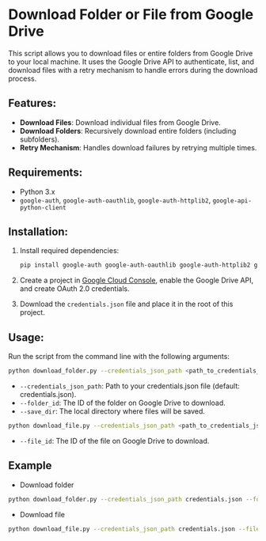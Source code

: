 # Download Folder or File from Google Drive

This script allows you to download files or entire folders from Google Drive to your local machine. It uses the Google Drive API to authenticate, list, and download files with a retry mechanism to handle errors during the download process.

## Features:
- **Download Files**: Download individual files from Google Drive.
- **Download Folders**: Recursively download entire folders (including subfolders).
- **Retry Mechanism**: Handles download failures by retrying multiple times.

## Requirements:
- Python 3.x
- `google-auth`, `google-auth-oauthlib`, `google-auth-httplib2`, `google-api-python-client`

## Installation:
1. Install required dependencies:
    ```bash
    pip install google-auth google-auth-oauthlib google-auth-httplib2 google-api-python-client
    ```

2. Create a project in [Google Cloud Console](https://console.cloud.google.com/), enable the Google Drive API, and create OAuth 2.0 credentials.

3. Download the `credentials.json` file and place it in the root of this project.

## Usage:
Run the script from the command line with the following arguments:

```bash
python download_folder.py --credentials_json_path <path_to_credentials_json> --folder_id <google_drive_folder_id> --save_dir <local_directory>
```

* `--credentials_json_path`: Path to your credentials.json file (default: credentials.json).
* `--folder_id`: The ID of the folder on Google Drive to download.
* `--save_dir`: The local directory where files will be saved.

```bash
python download_file.py --credentials_json_path <path_to_credentials_json> --file_id <google_drive_file_id> --save_dir <local_directory>
```

* `--file_id`: The ID of the file on Google Drive to download.

## Example
* Download folder
```bash
python download_folder.py --credentials_json_path credentials.json --folder_id 1a2B3cD4EfG5hIjKlMnOpQrStUvWxYz --save_dir ./downloads
```

* Download file
```bash
python download_file.py --credentials_json_path credentials.json --file_id 1a2B3cD4EfG5hIjKlMnOpQrStUvWxYz --save_dir ./downloads
```